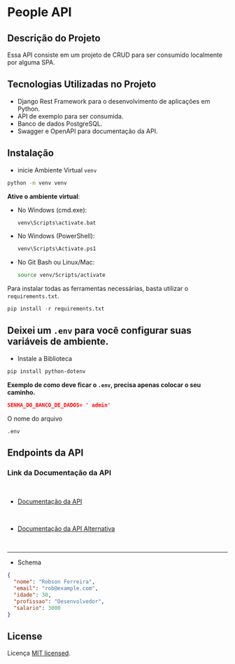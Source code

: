 # People API

## Descrição do Projeto

Essa API consiste em um projeto de CRUD para ser consumido localmente por alguma SPA.

## Tecnologias Utilizadas no Projeto

- Django Rest Framework para o desenvolvimento de aplicações em Python.
- API de exemplo para ser consumida.
- Banco de dados PostgreSQL.
- Swagger e OpenAPI para documentação da API.

## **Instalação**

- inicie Ambiente Virtual `venv`

```bash
python -m venv venv
```

**Ative o ambiente virtual**:

- No Windows (cmd.exe):

  ```sh
  venv\Scripts\activate.bat
  ```

- No Windows (PowerShell):

  ```sh
  venv\Scripts\Activate.ps1
  ```

- No Git Bash ou Linux/Mac:

  ```sh
  source venv/Scripts/activate
  ```

Para instalar todas as ferramentas necessárias, basta utilizar o `requirements.txt`.

```python
pip install -r requirements.txt
```

## Deixei um `.env` para você configurar suas variáveis de ambiente.

- Instale a Biblioteca

```bash
pip install python-dotenv
```

**Exemplo de como deve ficar o `.env`, precisa apenas colocar o seu caminho.**

```json
SENHA_DO_BANCO_DE_DADOS= ' admin'
```

O nome do arquivo

```vscode
.env
```

## Endpoints da API

### **Link da Documentação da API**

<br>

- [Documentação da API](http://127.0.0.1:8000/docs/)

<br>

- [Documentação da API Alternativa](http://127.0.0.1:8000/redoc/)

<br>

---

- Schema

```json
{
  "nome": "Robson Ferreira",
  "email": "rob@example.com",
  "idade": 30,
  "profissao": "Desenvolvedor",
  "salario": 3000
}
```

## License

Licença [MIT licensed](LICENSE).
